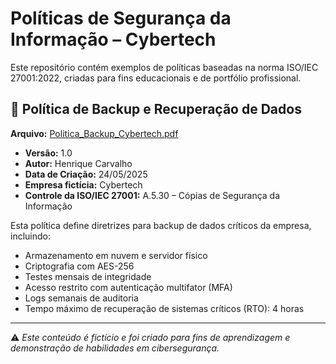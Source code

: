 
# Políticas de Segurança da Informação – Cybertech

Este repositório contém exemplos de políticas baseadas na norma ISO/IEC 27001:2022, criadas para fins educacionais e de portfólio profissional.

## 📄 Política de Backup e Recuperação de Dados

**Arquivo:** [Politica_Backup_Cybertech.pdf](./Politica_Backup_Cybertech.pdf)

- **Versão:** 1.0  
- **Autor:** Henrique Carvalho  
- **Data de Criação:** 24/05/2025  
- **Empresa fictícia:** Cybertech  
- **Controle da ISO/IEC 27001:** A.5.30 – Cópias de Segurança da Informação  

Esta política define diretrizes para backup de dados críticos da empresa, incluindo:
- Armazenamento em nuvem e servidor físico
- Criptografia com AES-256
- Testes mensais de integridade
- Acesso restrito com autenticação multifator (MFA)
- Logs semanais de auditoria
- Tempo máximo de recuperação de sistemas críticos (RTO): 4 horas

---

⚠️ *Este conteúdo é fictício e foi criado para fins de aprendizagem e demonstração de habilidades em cibersegurança.*
